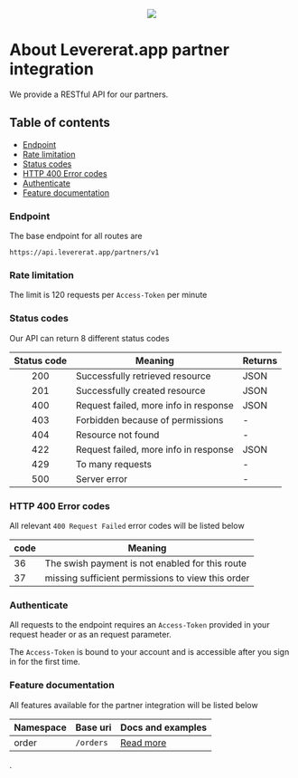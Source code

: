 <p align="center"><img src="https://levererat.app/logo_transparent.png" style="max-width:300px"></p>

# About Levererat.app partner integration

We provide a RESTful API for our partners.

## Table of contents
* [Endpoint](#endpoint)
* [Rate limitation](#rate-limits)
* [Status codes](#status-codes)
* [HTTP 400 Error codes](#error-codes)
* [Authenticate](#authenticate)
* [Feature documentation](#features)

### <a id="endpoint"></a> Endpoint

The base endpoint for all routes are 

`https://api.levererat.app/partners/v1`

### <a id="rate-limits"></a> Rate limitation

The  limit is 120 requests per  `Access-Token` per minute

### <a id="status-code"></a> Status codes

Our API can return 8 different status codes

| Status code | Meaning                               | Returns |
| :---------: | ------------------------------------- | ------- |
|     200     | Successfully retrieved resource       | JSON    |
|     201     | Successfully created resource         | JSON    |
|     400     | Request failed, more info in response | JSON    |
|     403     | Forbidden because of permissions      | -       |
|     404     | Resource not found                    | -       |
|     422     | Request failed, more info in response | JSON    |
|     429     | To many requests                      | -       |
|     500     | Server error                          | -       |

### <a id="error-codes"></a> HTTP 400 Error codes

All relevant `400 Request Failed` error codes will be listed below

| code | Meaning                                           |
| ---- | ------------------------------------------------- |
| 36   | The swish payment is not enabled for this route   |
| 37   | missing sufficient permissions to view this order |

### <a id="authenticate"></a> Authenticate

All requests to the endpoint requires an `Access-Token` provided in your request header or as an request parameter.

The `Access-Token` is bound to your account and is accessible after you sign in for the first time.

### <a id="features"></a> Feature documentation

All features available for the partner integration will be listed below

| Namespace | Base uri  | Docs and examples           |
| --------- | --------- | --------------------------- |
| order     | `/orders` | [Read more](docs/orders.md) |

.
